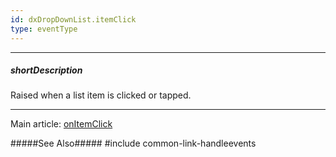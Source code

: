 ```yaml
---
id: dxDropDownList.itemClick
type: eventType
---
```

---
##### shortDescription
Raised when a list item is clicked or tapped.

---
Main article: [onItemClick](/api-reference/10%20UI%20Components/dxDropDownList/1%20Configuration/onItemClick.md '{basewidgetpath}/Configuration/#onItemClick')

#####See Also#####
#include common-link-handleevents